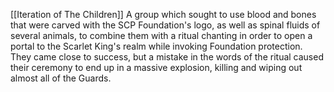 [[Iteration of The Children]]
A group which sought to use blood and bones that were carved with the SCP Foundation's logo, as well as spinal fluids of several animals, to combine them with a ritual chanting in order to open a portal to the Scarlet King's realm while invoking Foundation protection. They came close to success, but a mistake in the words of the ritual caused their ceremony to end up in a massive explosion, killing and wiping out almost all of the Guards.